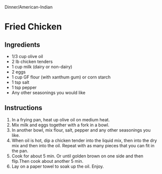 Dinner/American-Indian

# Fried Chicken 

## Ingredients

- 1/3 cup olive oil
- 2 lb chicken tenders
- 1 cup milk (dairy or non-dairy)
- 2 eggs
- 1 cup GF flour (with xanthum gum) or corn starch
- 1 tsp salt
- 1 tsp pepper
- Any other seasonings you would like 

## Instructions

1. In a frying pan, heat up olive oil on medium heat.
1. Mix milk and eggs together with a fork in a bowl.
2. In another bowl, mix flour, salt, pepper and any other seasonings you like. 
3. When oil is hot, dip a chicken tender into the liquid mix, then into the dry mix and then into the oil. Repeat with as many pieces that you can fit in the pan.
4. Cook for about 5 min. Or until golden brown on one side and then flip.Then cook about another 5 min. 
5. Lay on a paper towel to soak up the oil. Enjoy. 